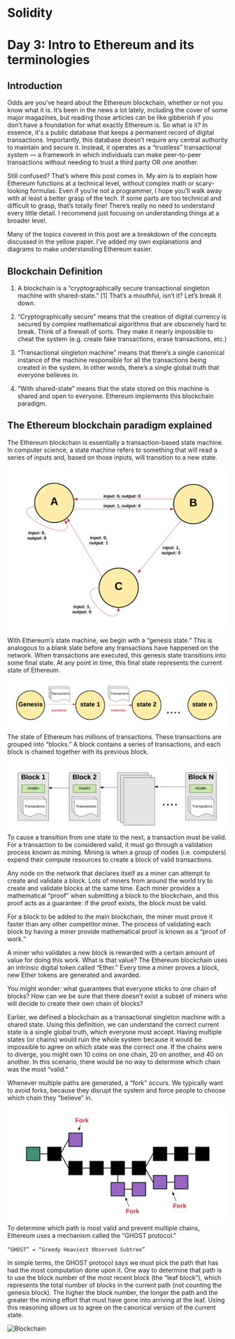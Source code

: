 # Solidity
# Day 3: Intro to Ethereum and its terminologies
## Introduction
Odds are you’ve heard about the Ethereum blockchain, whether or not you know what it is. It’s been in the news a lot lately, including the cover of some major magazines, but reading those articles can be like gibberish if you don’t have a foundation for what exactly Ethereum is. So what is it? In essence, it's a public database that keeps a permanent record of digital transactions. Importantly, this database doesn’t require any central authority to maintain and secure it. Instead, it operates as a “trustless” transactional system — a framework in which individuals can make peer-to-peer transactions without needing to trust a third party OR one another.

Still confused? That’s where this post comes in. My aim is to explain how Ethereum functions at a technical level, without complex math or scary-looking formulas. Even if you’re not a programmer, I hope you’ll walk away with at least a better grasp of the tech. If some parts are too technical and difficult to grasp, that’s totally fine! There’s really no need to understand every little detail. I recommend just focusing on understanding things at a broader level.

Many of the topics covered in this post are a breakdown of the concepts discussed in the yellow paper. I’ve added my own explanations and diagrams to make understanding Ethereum easier. 

## Blockchain Definition
1. A blockchain is a “cryptographically secure transactional singleton machine with shared-state.” [1] That’s a mouthful, isn’t it? Let’s break it down.

2. “Cryptographically secure” means that the creation of digital currency is secured by complex mathematical algorithms that are obscenely hard to break. Think of a firewall of sorts. They make it nearly impossible to cheat the system (e.g. create fake transactions, erase transactions, etc.)
3. “Transactional singleton machine” means that there’s a single canonical instance of the machine responsible for all the transactions being created in the system. In other words, there’s a single global truth that everyone believes in.
4. “With shared-state” means that the state stored on this machine is shared and open to everyone.
Ethereum implements this blockchain paradigm.

## The Ethereum blockchain paradigm explained
The Ethereum blockchain is essentially a transaction-based state machine. In computer science, a state machine refers to something that will read a series of inputs and, based on those inputs, will transition to a new state.

![Blockchain](./day3fig1.png)

With Ethereum’s state machine, we begin with a “genesis state.” This is analogous to a blank slate before any transactions have happened on the network. When transactions are executed, this genesis state transitions into some final state. At any point in time, this final state represents the current state of Ethereum.

![Blockchain](./day3fig2.png)
The state of Ethereum has millions of transactions. These transactions are grouped into “blocks.” A block contains a series of transactions, and each block is chained together with its previous block.

![Blockchain](./day3fig3.png)
To cause a transition from one state to the next, a transaction must be valid. For a transaction to be considered valid, it must go through a validation process known as mining. Mining is when a group of nodes (i.e. computers) expend their compute resources to create a block of valid transactions.

Any node on the network that declares itself as a miner can attempt to create and validate a block. Lots of miners from around the world try to create and validate blocks at the same time. Each miner provides a mathematical “proof” when submitting a block to the blockchain, and this proof acts as a guarantee: if the proof exists, the block must be valid.

For a block to be added to the main blockchain, the miner must prove it faster than any other competitor miner. The process of validating each block by having a miner provide mathematical proof is known as a “proof of work.”

A miner who validates a new block is rewarded with a certain amount of value for doing this work. What is that value? The Ethereum blockchain uses an intrinsic digital token called “Ether.” Every time a miner proves a block, new Ether tokens are generated and awarded.

You might wonder: what guarantees that everyone sticks to one chain of blocks? How can we be sure that there doesn’t exist a subset of miners who will decide to create their own chain of blocks?

Earlier, we defined a blockchain as a transactional singleton machine with a shared state. Using this definition, we can understand the correct current state is a single global truth, which everyone must accept. Having multiple states (or chains) would ruin the whole system because it would be impossible to agree on which state was the correct one. If the chains were to diverge, you might own 10 coins on one chain, 20 on another, and 40 on another. In this scenario, there would be no way to determine which chain was the most “valid.”

Whenever multiple paths are generated, a “fork” occurs. We typically want to avoid forks, because they disrupt the system and force people to choose which chain they “believe” in.

![Blockchain](./day3fig4.png)
To determine which path is most valid and prevent multiple chains, Ethereum uses a mechanism called the “GHOST protocol.”

```“GHOST” = “Greedy Heaviest Observed Subtree”```

In simple terms, the GHOST protocol says we must pick the path that has had the most computation done upon it. One way to determine that path is to use the block number of the most recent block (the “leaf block”), which represents the total number of blocks in the current path (not counting the genesis block). The higher the block number, the longer the path and the greater the mining effort that must have gone into arriving at the leaf. Using this reasoning allows us to agree on the canonical version of the current state.

![Blockchain](./day3fig5.png)